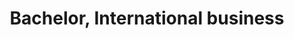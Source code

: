 ---
title: Bachelor, International business
organization: IPAC
location: Chambery, FR
start: 1999-09-16
end: 2001-06-30
---